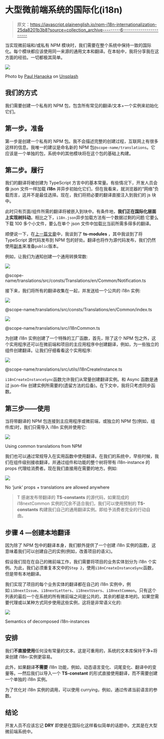 # 大型微前端系统的国际化(i18n)

> 原文：<https://javascript.plainenglish.io/npm-i18n-internationalization-25da8201b3b8?source=collection_archive---------6----------------------->

当实现微前端和/或私有 NPM 模块时，我们需要在整个系统中保持一致的国际化。每个模块都应该使用同一来源的通用文本和翻译。在本帖中，我将分享我在这方面的经验。一切都极其简单。

![](img/4290b230d93a48d02c6fd5e97227c66a.png)

Photo by [Paul Hanaoka](https://unsplash.com/@plhnk?utm_source=medium&utm_medium=referral) on [Unsplash](https://unsplash.com?utm_source=medium&utm_medium=referral)

## 我们的方式

我们需要创建一个私有的 NPM 包，包含所有常见的翻译/文本+一个实例来初始化它们。

## 第一步。准备

第一步是创建一个私有的 NPM 包。我不会描述完整的创建过程，互联网上有很多这样的信息。我唯一的建议是命名新的 NPM 包`@scope-name/translations`。它应该是一个单独的包，系统中的其他模块将在这个包的基础上构建。

## 第二步。履行

我们的翻译将被创建为 TypeScript 方言中的基本常量。有些情况下，开发人员会像 json 文件一样加载 **i18n** 并异步初始化它们，但在我看来，就浏览器的“网络”负载而言，这并不是最佳选择。现在，我们将把必要的翻译直接注入到我们的 js 块中。

此时只有页面/组件所需的翻译将被嵌入到块中。有条件地，**我们正在国际化层面上实现树抖动**。相比之下，`i18n.json`异步加载方法有一个数据过剩的问题:它要么下载 100 多个小文件，要么在单个 json 文件中加载比当前所需多得多的翻译。

顺便说一下，在[上一篇文章](https://podumaihorosho.medium.com/npm-packages-in-ts-modules-format-7f64aa87591)中，我谈到了 **ts-modules** ，其中我谈到了将 TypeScript 源代码发布到 NPM 包的好处。翻译也将作为源代码发布，我们仍然使用[副本](https://www.npmjs.com/package/copy)来准备`public`版本。

例如，让我们为通知创建一个通用转换常数:

![](img/de377c0ae39c63c5655fddc5535ba6e8.png)

@scope-name/translations/src/consts/Translations/en/Common/Notification.ts

接下来，我们将所有的翻译收集在一起，并发送给一个公共的 i18n 实例:

![](img/6b10ee1ce00714e88d7f400fb4b367e1.png)

@scope-name/translations/src/consts/Translations/en/Common/index.ts

![](img/0c9d4c89beb82157c784be13c0516448.png)

@scope-name/translations/src/i18nCommon.ts

为创建 i18n 实例创建了一个特殊的工厂函数，首先，除了这个 NPM 包之外，这个实用程序还可以在微前端和项目的主应用程序中创建翻译，例如，为一些独立的组件创建翻译。让我们仔细看看这个实用程序:

![](img/60de8b7bd0f0bd5615fce8dbfd2dee67.png)

@scope-name/translations/src/utils/i18nCreateInstance.ts

`i18nCreateInstanceSync`函数允许我们从常量创建翻译实例。和 Async 函数是通过 json-file 创建实例所需要的(遗留方法的后备)。在下文中，我将只考虑同步函数。

## 第三步——使用

当将带翻译的 NPM 包连接到主应用程序或微前端，或独立的 NPM 包(例如，组件库)时，我们只需导入 i18n 实例并使用它:

![](img/dc61b99155f53abb0c839ef7fa25652d.png)

Using common translations from NPM

我们也可以通过常规导入在实用函数中使用翻译。在我们的系统中，早些时候，我们在组件级别接收翻译，并通过组件和功能的整个树将带有 i18n-instance 的 props 代理给消费者。现在我们直接用在需要的地方。例如:

![](img/6919d711a41a02dbc8a73369061d75f5.png)

No ‘junk’ props + translations are allowed anywhere

> T 感谢发布带翻译的 **TS-constants** 的源代码，如果现成的 i18nextCommon 实例的冗余不适合我们，我们可以使用预制的 **TS-constants** 构建我们自己的通用翻译实例。即给予消费者完全的行动自由。

## 步骤 4 —创建本地翻译

因为除了 NPM 包中的翻译本身，我们额外提供了一个创建 i18n 实例的函数，这意味着我们可以创建自己的实例(例如，改善项目的语义)。

假设我们现在在自己的微前端工作，我们需要将项目的业务实体划分为 i18n 个实例。为此，我们必须重复本文中的`Step 2`，使用`i18nCreateInstanceSync`函数，但是带有本地翻译。

我们实现了项目的每个业务实体的翻译都在自己的 i18n 实例中，例如:`i18nextIssue`、`i18nextLetters`、`i18nextUsers`、`i18nextCommon`。只有这个列表的最后一个在系统的所有微前端之间是公共的，其余的都是本地的。如果您需要代理或以某种方式同步使用这些实例，这将是非常语义化的:

![](img/deab2355ac665f310fd1428b8c5d5072.png)

Semantics of decomposed i18n-instances

## 安排

我们**不直接使用**任何没有常量的文本。这是可重用的，系统的文本库保持干净+将来创建 i18n-实例更容易。

此外，如果翻译**不需要** i18n 功能，例如，动态语言变化、词尾变化、翻译中的变量等。—然后我们以导入一个 **TS-constant** 的形式直接使用翻译，而不需要创建一个单独的 i18n 实例。

为了优化对 i18n 实例的调用，可以使用 currying，例如，通过传递当前语言的参数。

## 结论

开发人员不应该忘记 **DRY** 即使是在国际化这样看似简单的话题中。尤其是在大型微前端系统中。